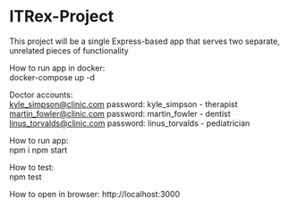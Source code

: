 # ITRex-Project
This project will be a single Express-based app that serves two separate, unrelated pieces of functionality  

How to run app in docker:   
docker-compose up -d  

Doctor accounts:  
kyle_simpson@clinic.com password: kyle_simpson - therapist  
martin_fowler@clinic.com  password: martin_fowler - dentist  
linus_torvalds@clinic.com  password: linus_torvalds  - pediatrician  

How to run app:  
npm i
npm start  


How to test:  
npm test  

How to open in browser:
http://localhost:3000
